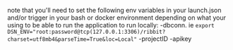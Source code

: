 note that you'll need to set the following env variables in your launch.json and/or trigger in your bash or docker environment depending on what your using to be able to run the application to run locally:
-dbconn. ie `export DSN_ENV="root:password@tcp(127.0.0.1:3306)/ribbit?charset=utf8mb4&parseTime=True&loc=Local"`
-projectID
-apikey